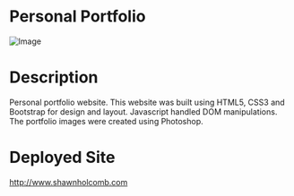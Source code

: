 # Personal Portfolio

![Image](http://i67.tinypic.com/124ei9w.png)

# Description

Personal portfolio website.  This website was built using HTML5, CSS3 and Bootstrap for design and layout.  Javascript handled DOM manipulations.  The portfolio images were created using Photoshop.

# Deployed Site

http://www.shawnholcomb.com
